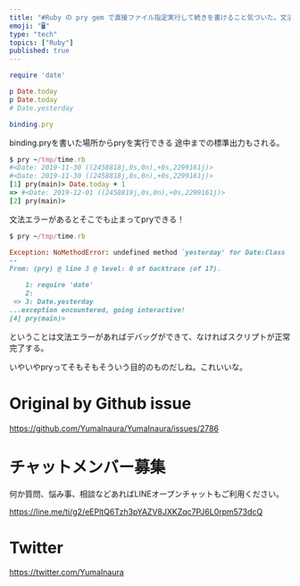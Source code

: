 ```yaml
---
title: "#Ruby の pry gem で直接ファイル指定実行して続きを書けること気づいた。文法エラーチェックも。"
emoji: "🖥"
type: "tech"
topics: ["Ruby"]
published: true
---
```


```rb
require 'date'

p Date.today
p Date.today
# Date.yesterday

binding.pry
```

binding.pryを書いた場所からpryを実行できる
途中までの標準出力もされる。

```rb
$ pry ~/tmp/time.rb
#<Date: 2019-11-30 ((2458818j,0s,0n),+0s,2299161j)>
#<Date: 2019-11-30 ((2458818j,0s,0n),+0s,2299161j)>
[1] pry(main)> Date.today + 1
=> #<Date: 2019-12-01 ((2458819j,0s,0n),+0s,2299161j)>
[2] pry(main)>
```

文法エラーがあるとそこでも止まってpryできる！

```rb
$ pry ~/tmp/time.rb

Exception: NoMethodError: undefined method `yesterday' for Date:Class
--
From: (pry) @ line 3 @ level: 0 of backtrace (of 17).

    1: require 'date'
    2:
 => 3: Date.yesterday
...exception encountered, going interactive!
[4] pry(main)>
```

ということは文法エラーがあればデバッグができて、なければスクリプトが正常完了する。

いやいやpryってそもそもそういう目的のものだしね。これいいな。



# Original by Github issue

https://github.com/YumaInaura/YumaInaura/issues/2786








<!-- Update From Qiita API -->

# チャットメンバー募集


何か質問、悩み事、相談などあればLINEオープンチャットもご利用ください。

https://line.me/ti/g2/eEPltQ6Tzh3pYAZV8JXKZqc7PJ6L0rpm573dcQ





# Twitter


https://twitter.com/YumaInaura


<!-- Update From Qiita API -->


